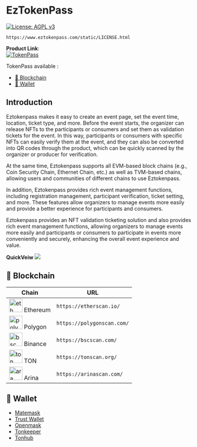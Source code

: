 # EzTokenPass

[![License: AGPL v3](https://img.shields.io/badge/License-AGPL_v3-blue.svg)](https://www.gnu.org/licenses/agpl-3.0)

`https://www.eztokenpass.com/static/LICENSE.html`

**Product Link**:  
[![TokenPass](https://www.eztokenpass.com/_next/static/media/logo_01.ef33e7c2.png?w=256&q=75)](https://www.eztokenpass.com/)

TokenPass available :

- [🔗 Blockchain](#blockchain)
- [👛 Wallet](#wallet)

## Introduction

Eztokenpass makes it easy to create an event page, set the event time, location, ticket type, and more. Before the event starts, the organizer can release NFTs to the participants or consumers and set them as validation tickets for the event. In this way, participants or consumers with specific NFTs can easily verify them at the event, and they can also be converted into QR codes through the product, which can be quickly scanned by the organizer or producer for verification.

At the same time, Eztokenpass supports all EVM-based block chains (e.g., Coin Security Chain, Ethernet Chain, etc.) as well as TVM-based chains, allowing users and communities of different chains to use Eztokenpass.

In addition, Eztokenpass provides rich event management functions, including registration management, participant verification, ticket setting, and more. These features allow organizers to manage events more easily and provide a better experience for participants and consumers.

Eztokenpass provides an NFT validation ticketing solution and also provides rich event management functions, allowing organizers to manage events more easily and participants or consumers to participate in events more conveniently and securely, enhancing the overall event experience and value.

**QuickVeiw**
<img src="https://i.imgur.com/qrBjIaO.png" />

## 🔗 Blockchain

| Chain                                                                                        | URL                        |
| -------------------------------------------------------------------------------------------- | -------------------------- |
| <img src="https://i.imgur.com/9nt1Tuu.png" alt="eth icon" width="36" height="36" /> Ethereum | `https://etherscan.io/`    |
| <img src="https://i.imgur.com/PMfy2EG.png" alt="poly icon" width="36" height="36" /> Polygon | `https://polygonscan.com/` |
| <img src="https://i.imgur.com/dPBi5vI.png" alt="bsc icon" width="36" height="36" /> Binance  | `https://bscscan.com/`     |
| <img src="https://i.imgur.com/leXcS1j.png" alt="ton icon" width="36" height="36" /> TON      | `https://tonscan.org/`     |
| <img src="https://i.imgur.com/9Fka9tu.png" alt="ara icon" width="36" height="36" /> Arina    | `https://arinascan.com/`   |

## 👛 Wallet

- [Matemask](https://metamask.io/)
- [Trust Wallet](https://trustwallet.com/)
- [Openmask](https://www.openmask.app/)
- [Tonkeeper](https://tonkeeper.com/)
- [Tonhub](https://tonhub.com/)
